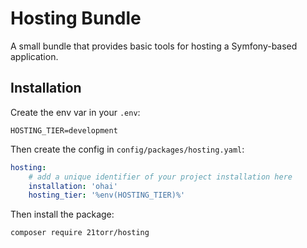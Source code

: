 Hosting Bundle
==============

A small bundle that provides basic tools for hosting a Symfony-based application.

Installation
------------

Create the env var in your `.env`:

```dotenv
HOSTING_TIER=development
```

Then create the config in `config/packages/hosting.yaml`:

```yaml
hosting:
    # add a unique identifier of your project installation here
    installation: 'ohai' 
    hosting_tier: '%env(HOSTING_TIER)%'
```

Then install the package:

```bash
composer require 21torr/hosting
```
